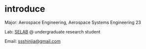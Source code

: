 # **introduce**
Major: Aerospace Engineering, Aerospace Systems Engineering 23

Lab: [SELAB](http://selab.gnu.ac.kr) @ undergraduate research student

Email: ssshinjia@gmail.com

